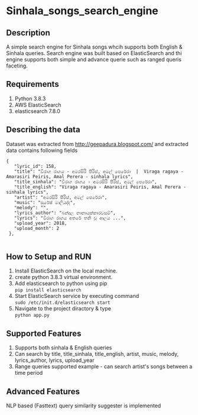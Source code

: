 # Sinhala_songs_search_engine

## Description

A simple search engine for Sinhala songs whcih supports both English & Sinhala queries. Search engine was built based on ElasticSearch and thi engine supports both simple and advance querie such as ranged queris faceting.

## Requirements

1. Python 3.8.3
2. AWS ElasticSearch
2. elasticsearch 7.8.0

## Describing the data

Dataset was extracted from http://geepadura.blogspot.com/ and extracted data contains following fields

```
{
   "lyric_id": 158,
   "title": "විරාග රාගය - අමරසිරි පීරිස්, අමල් පෙරේරා  |  Viraga ragaya - Amarasiri Peiris, Amal Perera - sinhala lyrics",
   "title_sinhala": "විරාග රාගය - අමරසිරි පීරිස්, අමල් පෙරේරා",
   "title_english": "Viraga ragaya - Amarasiri Peiris, Amal Perera - sinhala lyrics",
   "artist": "අමරසිරි පීරිස්, අමල් පෙරේරා",
   "music": "සුරේෂ් මාලියද්ද",
   "melody": "",
   "lyrics_author": "බන්දුල නානායක්කාරවසම්",
   "lyrics": "විරාග රාගය අතරේ තනි වූ ආලය ...",
   "upload_year": 2018,
   "upload_month": 2
 },
 
```

## How to Setup and RUN

1. Install ElasticSearch on the local machine.
2. create python 3.8.3 virtual environment.
3. Add elasticsearch to python using pip<br />
      ```pip install elasticsearch```
4. Start ElasticSearch service by executing command<br />
      ```sudo /etc/init.d/elasticsearch start```
5. Navigate to the project diractory & type <br />```python app.py```


## Supported Features

1. Supports both sinhala & English queries
2. Can search by title, title_sinhala, title_english, artist, music, melody, lyrics_author, lyrics, upload_year
3. Range queries supported
   example - can search artist's songs between a time period
   
## Advanced Features

NLP based (Fasttext) query similarity suggester is implemented
